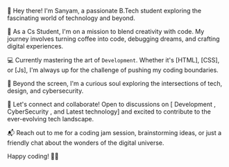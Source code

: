 👋 Hey there! I'm Sanyam, a passionate B.Tech student exploring the fascinating world of technology and beyond.

🚀 As a Cs Student, I'm on a mission to blend creativity with code. My journey involves turning coffee into code, debugging dreams, and crafting digital experiences.

💻 Currently mastering the art of `Development`. Whether it's [HTML], [CSS], or [Js], I'm always up for the challenge of pushing my coding boundaries.

🌟 Beyond the screen, I'm a curious soul exploring the intersections of tech, design, and cybersecurity.

🤝 Let's connect and collaborate! Open to discussions on [ Development , CyberSecurity , and Latest technology]  and excited to contribute to the ever-evolving tech landscape.

📬 Reach out to me for a coding jam session, brainstorming ideas, or just a friendly chat about the wonders of the digital universe.

Happy coding! 🚀✨

<!---
Sanyam1100/Sanyam1100 is a ✨ special ✨ repository because its `README.md` (this file) appears on your GitHub profile.
You can click the Preview link to take a look at your changes.
--->

